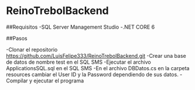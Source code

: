 # ReinoTrebolBackend

##Requisitos
-SQL Server Management Studio
-.NET CORE 6

##Pasos

-Clonar el repositorio https://github.com/LuisFelipe333/ReinoTrebolBackend.git
-Crear una base de datos de nombre test en el SQL SMS
-Ejecutar el archivo ApplicationsSQL.sql en el SQL SMS
-En el archivo DBDatos.cs en la carpeta resources cambiar el User ID y la Password dependiendo de sus datos.
-Compilar y ejecutar el programa
